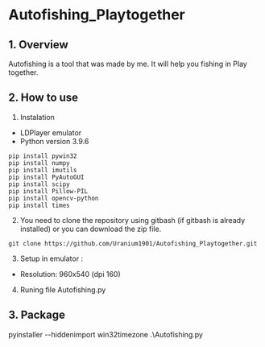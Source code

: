 # Autofishing_Playtogether
## 1. Overview
Autofishing is a tool that was made by me. It will help you fishing in Play together.
 ## 2. How to use
  1. Instalation
  - LDPlayer emulator
  - Python version 3.9.6
  ```
  pip install pywin32
  pip install numpy
  pip install imutils
  pip install PyAutoGUI
  pip install scipy
  pip install Pillow-PIL
  pip install opencv-python
  pip install times
  ```
 2. You need to clone the repository using gitbash (if gitbash is already installed) or you can download the zip file.
  ```
  git clone https://github.com/Uranium1901/Autofishing_Playtogether.git
  ```
 3. Setup in emulator :
  * Resolution: 960x540 (dpi 160) <br />
 4. Runing file Autofishing.py
## 3. Package
pyinstaller --hiddenimport win32timezone .\Autofishing.py
